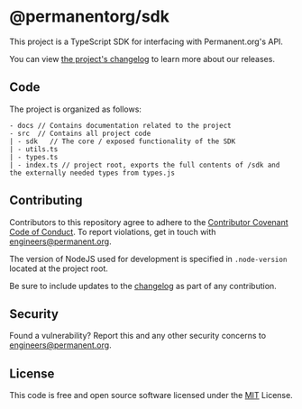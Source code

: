 # @permanentorg/sdk
This project is a TypeScript SDK for interfacing with Permanent.org's API.

You can view [the project's changelog](CHANGELOG.md) to learn more about our releases.

## Code

The project is organized as follows:

```
- docs // Contains documentation related to the project
- src  // Contains all project code
| - sdk   // The core / exposed functionality of the SDK
| - utils.ts
| - types.ts
| - index.ts // project root, exports the full contents of /sdk and the externally needed types from types.js
```

## Contributing

Contributors to this repository agree to adhere to the [Contributor Covenant Code of Conduct](CODE_OF_CONDUCT.md). To report violations, get in touch with engineers@permanent.org.

The version of NodeJS used for development is specified in `.node-version` located at the project root.

Be sure to include updates to the [changelog](CHANGELOG.md) as part of any contribution.

## Security

Found a vulnerability? Report this and any other security concerns to engineers@permanent.org.

## License

This code is free and open source software licensed under the [MIT](LICENSE) License.
